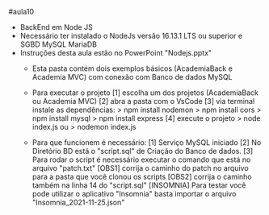#aula10
- BackEnd em Node JS
- Necessário ter instalado o NodeJs versão 16.13.1 LTS ou superior e SGBD MySQL MariaDB
- Instruções desta aula estão no PowerPoint "Nodejs.pptx"
	* Esta pasta contém dois exemplos básicos (AcademiaBack e Academia MVC) com conexão com Banco de dados MySQL
	* Para executar o projeto
		[1] escolha um dos projetos (AcademiaBack ou Academia MVC)
		[2] abra a pasta com o VsCode
		[3] via terminal instale as dependências:
			> npm install nodemon
			> npm install cors
			> npm install mysql
			> npm install express
		[4] execute o projeto
			> node index.js
			ou
			> nodemon index.js

	* Para que funcionem é necessário:
		[1] Serviço MySQL iniciado
		[2] No Diretório BD está o "script.sql" de Criação do Banco de dados.
		[3] Para rodar o script é necessário executar o comando que está no arquivo "patch.txt"
		[OBS1] corrija o caminho do patch no arquivo para a pasta que você clonou os scripts
		[OBS2] corrija o caminho também na linha 14 do "script.sql"
		[INSOMNIA] Para testar você pode utilizar o aplicativo "Insomnia" basta importar o arquivo "Insomnia_2021-11-25.json"
		

